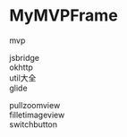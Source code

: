 # MyMVPFrame
mvp

jsbridge           
okhttp          
util大全        
glide        



pullzoomview        
filletimageview      
switchbutton          
 



